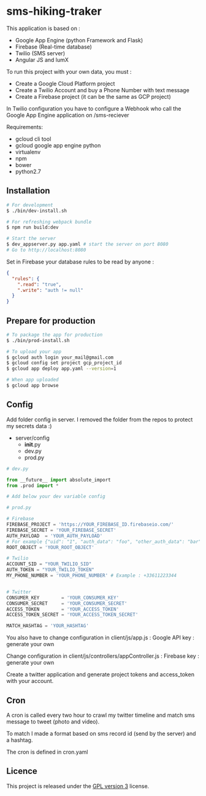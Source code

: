 # sms-hiking-traker

This application is based on :
  - Google App Engine (python Framework and Flask)
  - Firebase (Real-time database)
  - Twilio (SMS server)
  - Angular JS and lumX

To run this project with your own data, you must :
  - Create a Google Cloud Platform project
  - Create a Twilio Account and buy a Phone Number with text message
  - Create a Firebase project (it can be the same as GCP project)

In Twilio configuration you have to configure a Webhook who call the Google App Engine application on /sms-reciever

Requirements:
  - gcloud cli tool
  - gcloud google app engine python
  - virtualenv
  - npm
  - bower
  - python2.7


## Installation

```bash
# For development
$ ./bin/dev-install.sh

# For refreshing webpack bundle
$ npm run build:dev

# Start the server
$ dev_appserver.py app.yaml # start the server on port 8080
# Go to http://localhost:8080

```

Set in Firebase your database rules to be read by anyone :

```json
{
  "rules": {
    ".read": "true",
    ".write": "auth != null"
  }
}
```

## Prepare for production

```bash
# To package the app for production
$ ./bin/prod-install.sh

# To upload your app
$ gcloud auth login your_mail@gmail.com
$ gcloud config set project gcp_project_id
$ gcloud app deploy app.yaml --version=1

# When app uploaded
$ gcloud app browse
```

## Config

Add folder config in server. I removed the folder from the repos to protect my secrets data :)

- server/config
  - __init__.py
  - dev.py
  - prod.py

```python
# dev.py

from __future__ import absolute_import
from .prod import *

# Add below your dev variable config
```

```python
# prod.py

# Firebase
FIREBASE_PROJECT = 'https://YOUR_FIREBASE_ID.firebaseio.com/'
FIREBASE_SECRET = 'YOUR_FIREBASE_SECRET'
AUTH_PAYLOAD  = 'YOUR_AUTH_PAYLOAD'
# For example {"uid": "1", "auth_data": "foo", "other_auth_data": "bar"}
ROOT_OBJECT = 'YOUR_ROOT_OBJECT'

# Twilio
ACCOUNT_SID = "YOUR_TWILIO_SID"
AUTH_TOKEN = "YOUR_TWILIO_TOKEN"
MY_PHONE_NUMBER = 'YOUR_PHONE_NUMBER' # Example : +33611223344


# Twitter
CONSUMER_KEY        = 'YOUR_CONSUMER_KEY'
CONSUMER_SECRET     = 'YOUR_CONSUMER_SECRET'
ACCESS_TOKEN        = 'YOUR_ACCESS_TOKEN'
ACCESS_TOKEN_SECRET = 'YOUR_ACCESS_TOKEN_SECRET'

MATCH_HASHTAG = 'YOUR_HASHTAG'
```

You also have to change configuration in client/js/app.js :
  Google API key : generate your own

Change configuration in client/js/controllers/appController.js :
    Firebase key : generate your own

Create a twitter application and generate project tokens and access_token with your account.

## Cron

A cron is called every two hour to crawl my twitter timeline and match sms message
to tweet (photo and video).

To match I made a format based on sms record id (send by the server) and a hashtag.

The cron is defined in cron.yaml

## Licence

This project is released under the [GPL version 3][1] license.

  [1]: https://www.gnu.org/licenses/gpl.txt

